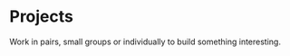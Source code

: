 ---
---

<i class="fas fa-lightbulb fa-2x fa-pull-left fa-border"></i>
# Projects

Work in pairs, small groups or individually to
build something interesting.
